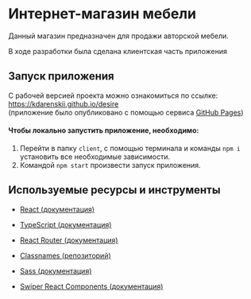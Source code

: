 # Интернет-магазин мебели

Данный магазин предназначен для продажи авторской мебели.

В ходе разработки была сделана клиентская часть приложения

## Запуск приложения

С рабочей версией проекта можно ознакомиться по ссылке: https://kdarenskii.github.io/desire                                                                               
(приложение было опубликовано с помощью сервиса [GitHub Pages](https://pages.github.com/))

#### Чтобы локально запустить приложение, необходимо:

1.  Перейти в папку `client`, с помощью терминала и команды `npm i` установить все необходимые зависимости.
2.  Командой `npm start` произвести запуск приложения.

## Используемые ресурсы и инструменты

- [React (документация)](https://reactjs.org/docs/getting-started.html)

- [TypeScript (документация)](https://www.typescriptlang.org/docs/)

- [React Router (документация)](https://reactrouter.com/en/main)

- [Classnames (репозиторий)](https://github.com/JedWatson/classnames)

- [Sass (документация)](https://sass-lang.com/documentation/)
-  [Swiper React Components (документация)](https://swiperjs.com/react)

 
